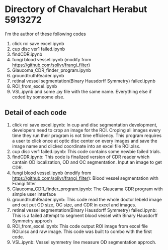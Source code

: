 # Directory of Chavalchart Herabut 5913272
I'm the author of these following codes
1. click roi save excel.ipynb
2. cup disc ver1 failed.ipynb
3. findCDR.ipynb
4. fungi blood vessel.ipynb (modify from https://github.com/solivr/frangi_filter)
5. Glaucoma_CDR_finder_program.ipynb
6. groundtruthReader.ipynb
7. retinal vessel segmentation(Binary Hausdorff Symmetry) failed.ipynb
8. ROI_from_excel.ipynb
9. VSL.ipynb
and some .py file with the same name.
Everything else if coded by someome else.
## Detail of each code
1. click roi save excel.ipynb: 
In cup and disc segmentation development, developers need to crop an image for the ROI. 
Croping all images every time they run their program is not time efficiency. 
This program requires a user to click once at optic disc center on every images and save the image name
and clicked coordinate into an excel file ROI.xlsx. 
2. cup disc ver1 failed.ipynb: 
This code contains some newbie failed trials.
3. findCDR.ipynb: 
This code is finalized version of CDR reader which cantain OD localization, OD and OC segmentation.
Input an image to get CDR.
4. fungi blood vessel.ipynb (modify from https://github.com/solivr/frangi_filter): 
Blood vessel segmentation with Frangi filter
5. Glaucoma_CDR_finder_program.ipynb: 
The Glaucama CDR program with simple user interface
6. groundtruthReader.ipynb: 
This code read the whole doctor lebeld image and out put OD size, OC size, and CDR in excel and images. 
7. retinal vessel segmentation(Binary Hausdorff Symmetry) failed.ipynb: 
This is a failed attempt to segment blood vessel with Binary Hausdorff Symmetry approch
8. ROI_from_excel.ipynb: 
This code output ROI image from excel file ROI.xlsx and raw image. This code was built to combo with the
first code.
9. VSL.ipynb: 
Vessel symmetry line measure OD segmentation approch.